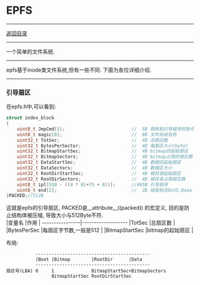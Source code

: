 EPFS
=
***
[返回目录](dir.md)
***
一个简单的文件系统.
***
epfs基于inode类文件系统,但有一些不同.
下面为各位详细介绍.
***
### 引导扇区
在epfs.h中,可以看到:
```c
struct index_block
{
    uint8_t JmpCmd[5];                         //  5B 跳转到引导程序的指令
    uint8_t magic[8];                          //  8B 文件系统名称
    uint32_t TotSec;                           //  4B 总扇区数
    uint32_t BytesPerSector;                   //  4B 每扇区大小(byte)
    uint32_t BitmapStartSec;                   //  4B bitmap的起始扇区
    uint32_t BitmapSectors;                    //  4B bitmap占用的扇区数
    uint32_t DataStartSec;                     //  4B 数据区起始扇区
    uint32_t DataSectors;                      //  4B 数据区大小
    uint32_t RootDirStartSec;                  //  4B 根目录起始扇区
    uint32_t RootDirSectors;                   //  4B 根目录占用扇区数
    uint8_t ipl[510 - ((4 * 8)+(5 + 8))];      //465B 引导程序
    uint8_t end[2];                            //  2B 结束标志0x55,0xaa
}PACKED;//512B
```
这就是epfs的引导扇区, PACKED是__attribute__((packed)) 的宏定义, 目的是防止结构体被压缩,
导致大小与512Byte不符.<br/>
|变量名          |作用                |
----------------|-------------------
|TotSec         |总扇区数             |
|BytesPerSec    |每扇区字节数,一般是512 |
|BitmapStartSec |bitmap的起始扇区     |

布局:
```
           -------------------------------------------
           |Boot |Bitmap        |RootDir      |Data
           -------------------------------------------
扇区号(LBA) 0     1              BitmapStartSec+BitmapSectors
                 BitmapStartSec RootDirStartSec
